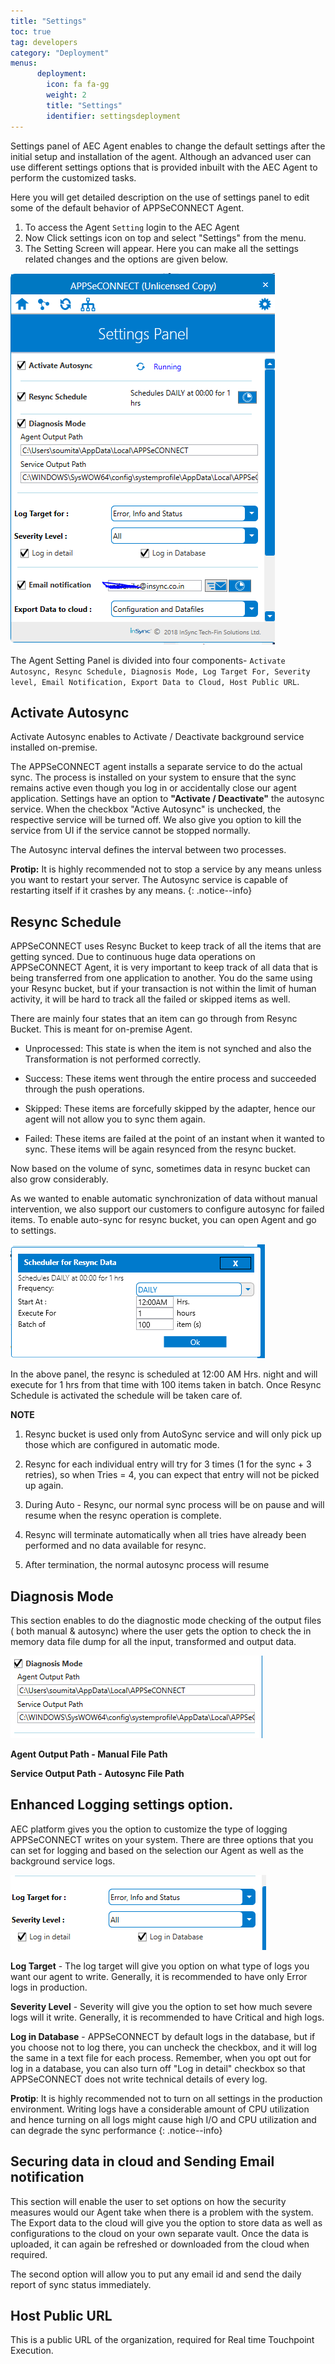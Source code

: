 ```yaml
---
title: "Settings"
toc: true
tag: developers
category: "Deployment"
menus: 
      deployment:
        icon: fa fa-gg
        weight: 2
        title: "Settings"
        identifier: settingsdeployment               
---
```

Settings panel of AEC Agent enables to change the default settings after the initial setup and installation 
of the agent. Although an advanced user can use different settings options that is provided inbuilt with the AEC Agent to perform
the customized tasks. 

Here you will get detailed description on the use of settings panel to edit some of the default behavior of APPSeCONNECT Agent. 


1. To access the Agent `Setting` login to the AEC Agent
2. Now Click settings icon on top and select "Settings" from the menu.
3. The Setting Screen will appear. Here you can make all the settings related changes and the options
   are given below.

![SettingPanel](/staticfiles/deployment/media/Setting/SettingPanel.PNG)

The Agent Setting Panel is divided into four components- `Activate Autosync, Resync Schedule, Diagnosis Mode, Log Target For, Severity level, Email Notification,
Export Data to Cloud, Host Public URL`.

## Activate Autosync

Activate Autosync enables to Activate / Deactivate background service installed on-premise. 

The APPSeCONNECT agent installs a separate service to do the actual sync. The process is installed on your system to ensure that the sync remains active even though you log in or accidentally close our agent application. Settings have an option to **"Activate / Deactivate"** the autosync service. When the checkbox "Active Autosync" is unchecked, the respective service will be turned off. We also give you option to kill the service from UI if the service cannot be stopped normally. 

The Autosync interval defines the interval between two processes. 

**Protip:** It is highly recommended not to stop a service by any means unless you want to restart your server. 
The Autosync service is capable of restarting itself if it crashes by any means.
{: .notice--info}


## Resync Schedule

APPSeCONNECT uses Resync Bucket to keep track of all the items that are getting synced. Due to continuous huge data operations 
on APPSeCONNECT Agent, it is very important to keep track of all data that is being transferred from one application to another. 
You do the same using your Resync bucket, but if your transaction is not within the limit of human activity, it will be hard 
to track all the failed or skipped items as well. 

There are mainly four states that an item can go through from Resync Bucket. This is meant for on-premise Agent. 

* Unprocessed: This state is when the item is not synched and also the Transformation is not performed correctly. 

* Success: These items went through the entire process and succeeded through the push operations. 

* Skipped: These items are forcefully skipped by the adapter, hence our agent will not allow you to sync them again.

* Failed: These items are failed at the point of an instant when it wanted to sync. 
  These items will be again resynced from the resync bucket. 

Now based on the volume of sync, sometimes data in resync bucket can also grow considerably. 

As we wanted to enable automatic synchronization of data without manual intervention, we also support our customers to 
configure autosync for failed items. To enable auto-sync for resync bucket, you can open Agent and go to settings. 

![Resync-Schedule](/staticfiles/deployment/media/Setting/Resync-Schedule.PNG)

In the above panel, the resync is scheduled at 12:00 AM Hrs. night and will execute for 1 hrs from that time with 100 items taken in
batch. Once Resync Schedule is activated the schedule will be taken care of.

**NOTE**

1) Resync bucket is used only from AutoSync service and will only pick up those which are configured in automatic mode. 

2) Resync for each individual entry will try for 3 times (1 for the sync  + 3 retries), so when Tries = 4, you can expect 
that entry will not be picked up again. 

3) During Auto - Resync, our normal sync process will be on pause and will resume when the resync operation is complete. 

4) Resync will terminate automatically when all tries have already been performed and no data available for resync. 

5) After termination, the normal autosync process will resume 



## Diagnosis Mode

This section enables to do the diagnostic mode checking of the output files ( both manual & autosync) where the user gets the option to check
the in memory data file dump for all the input, transformed and output data.

![DiagnosticMode](/staticfiles/deployment/media/Setting/DiagnosticMode.PNG)

**Agent Output Path - Manual File Path**

**Service Output Path - Autosync File Path**

##  Enhanced Logging settings option.

AEC platform gives you the option to customize the type of logging APPSeCONNECT writes on your system. 
There are three options that you can set for logging and based on the selection our Agent as well as the background service logs.

![LoggingSettings](/staticfiles/deployment/media/Setting/LoggingSettings.PNG) 

**Log Target** - The log target will give you option on what type of logs you want our agent to write. 
  Generally, it is recommended to have only Error logs in production.

**Severity Level** - Severity will give you the option to set how much severe logs will it write. Generally, it is recommended to have Critical and high logs.

**Log in Database** - APPSeCONNECT by default logs in the database, but if you choose not to log there, you can uncheck the checkbox, and it will log the same
  in a text file for each process. Remember, when you opt out for log in a database, you can also turn off "Log in detail" checkbox so that APPSeCONNECT 
  does not write technical details of every log. 

**Protip**: It is highly recommended not to turn on all settings in the production environment. 
  Writing logs have a considerable amount of CPU utilization and hence turning on all logs
  might cause high I/O and CPU utilization and can degrade the sync performance {: .notice--info}

## Securing data in cloud and Sending Email notification

This section will enable the user to set options on how the security measures would our Agent take when there is a problem with the system.  
The Export data to the cloud will give you the option to store data as well as configurations to the cloud on your own separate vault. 
Once the data is uploaded, it can again be refreshed or downloaded from the cloud when required. 

The second option will allow you to put any email id and send the daily report of sync status immediately. 

## Host Public URL

This is a public URL of the organization, required for Real time Touchpoint Execution. 